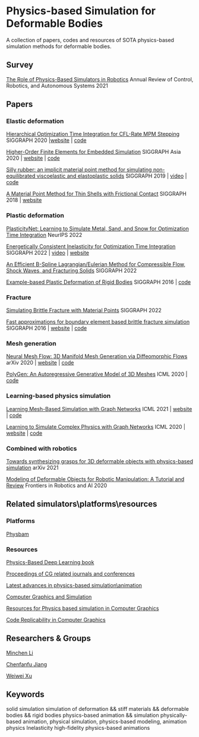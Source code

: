 # Physics-based Simulation for Deformable Bodies
A collection of papers, codes and resources of SOTA physics-based simulation methods for deformable bodies.

## Survey
[The Role of Physics-Based Simulators in Robotics](https://www.annualreviews.org/doi/full/10.1146/annurev-control-072220-093055) Annual Review of Control, Robotics, and Autonomous Systems 2021
## Papers

### Elastic deformation
[Hierarchical Optimization Time Integration for CFL-Rate MPM Stepping](https://dl.acm.org/doi/10.1145/3386760) SIGGRAPH 2020 |[website](http://cg.cis.upenn.edu/publications.html) | [code](https://github.com/penn-graphics-research/HOT) 

[Higher-Order Finite Elements for Embedded Simulation](https://dl.acm.org/doi/10.1145/3414685.3417853) SIGGRAPH Asia 2020 | [website](https://animation.rwth-aachen.de/publication/0572/) | [code](https://github.com/InteractiveComputerGraphics/higher_order_embedded_fem)

[Silly rubber: an implicit material point method for simulating non-equilibrated viscoelastic and elastoplastic solids](chrome-extension://ikhdkkncnoglghljlkmcimlnlhkeamad/pdf-viewer/web/viewer.html?file=http%3A%2F%2Fsquarefk.com%2Fstatic%2Ffiles%2Ffang2019visco.pdf#=&zoom=200) SIGGRAPH 2019 | [video](https://www.youtube.com/watch?v=7WKW3kM56cE) | [code](https://github.com/penn-graphics-research/ziran2019)

[A Material Point Method for Thin Shells with Frictional Contact](https://dl.acm.org/doi/10.1145/3197517.3201346) SIGGRAPH 2018 | [website](https://replicability.graphics/papers/10.1145-3197517.3201346/index.html)

### Plastic deformation
[PlasticityNet: Learning to Simulate Metal, Sand, and Snow for Optimization Time Integration](https://xuan-li.github.io/) NeurIPS 2022 

[Energetically Consistent Inelasticity for Optimization Time Integration](https://dl.acm.org/doi/10.1145/3528223.3530072) SIGGRAPH 2022 | [video](https://www.youtube.com/watch?v=YvvoSu8NK3A) | [website](https://xuan-li.github.io/)

[An Efficient B-Spline Lagrangian/Eulerian Method for Compressible Flow, Shock Waves, and Fracturing Solids](https://dl.acm.org/doi/10.1145/3519595) SIGGRAPH 2022

[Example-based Plastic Deformation of Rigid Bodies](https://dl.acm.org/doi/10.1145/2897824.2925979) SIGGRAPH 2016 | [code](https://github.com/RIP4KOBE/exampleBasedPlastic)

### Fracture
[Simulating Brittle Fracture with Material Points](chrome-extension://ikhdkkncnoglghljlkmcimlnlhkeamad/pdf-viewer/web/viewer.html?file=https%3A%2F%2Fdl.acm.org%2Fdoi%2Fpdf%2F10.1145%2F3522573#=&zoom=200) SIGGRAPH 2022

[Fast approximations for boundary element based brittle fracture simulation](chrome-extension://ikhdkkncnoglghljlkmcimlnlhkeamad/pdf-viewer/web/viewer.html?file=https%3A%2F%2Fpub.ist.ac.at%2Fgroup_wojtan%2Fprojects%2F2016_Hahn_FastFracture%2Fdownload%2F2016_Hahn_FastFracture.pdf#=&zoom=200) SIGGRAPH 2016 | [website](https://pub.ist.ac.at/group_wojtan/projects/2016_Hahn_FastFracture/) | [code](https://github.com/david-hahn/FractureRB)

### Mesh generation
[Neural Mesh Flow: 3D Manifold Mesh Generation via Diffeomorphic Flows](https://arxiv.org/abs/2007.10973) arXiv 2020 | [website](https://kunalmgupta.github.io/projects/NeuralMeshflow.html) | [code](https://github.com/KunalMGupta/NeuralMeshFlow)

[PolyGen: An Autoregressive Generative Model of 3D Meshes](https://arxiv.org/abs/2002.10880) ICML 2020 | [code](https://github.com/deepmind/deepmind-research/tree/master/polygen)

### Learning-based physics simulation
[Learning Mesh-Based Simulation with Graph Networks](https://arxiv.org/abs/2010.03409) ICML 2021 | [website](https://sites.google.com/view/meshgraphnets) | [code](https://github.com/deepmind/deepmind-research/tree/master/meshgraphnets)


[Learning to Simulate Complex Physics with Graph Networks](https://arxiv.org/abs/2002.09405) ICML 2020 | [website](https://sites.google.com/view/learning-to-simulate) | [code](https://github.com/deepmind/deepmind-research/tree/master/learning_to_simulate)

### Combined with robotics
[Towards synthesizing grasps for 3D deformable objects with physics-based simulation](https://arxiv.org/abs/2107.08898) arXiv 2021

[Modeling of Deformable Objects for Robotic Manipulation: A Tutorial and Review](https://www.frontiersin.org/articles/10.3389/frobt.2020.00082/full) Frontiers in Robotics and AI 2020


## Related simulators\platforms\resources

### Platforms

[Physbam](http://physbam.stanford.edu/)


### Resources

[Physics-Based Deep Learning book](https://www.physicsbaseddeeplearning.org/overview.html)

[Proceedings of CG related journals and conferences](http://kesen.realtimerendering.com/)

[Latest advances in physics-based simulation\animation](http://www.physicsbasedanimation.com/)

[Computer Graphics and Simulation](https://iphys.wordpress.com/)

[Resources for Physics based simulation in Computer Graphics](https://github.com/Housz/GraphicsSimulation)

[Code Replicability in Computer Graphics](https://replicability.graphics/)

## Researchers & Groups
[Minchen Li](https://www.math.ucla.edu/~minchen/)

[Chenfanfu Jiang](https://www.math.ucla.edu/~cffjiang/)

[Weiwei Xu](http://www.cad.zju.edu.cn/home/weiweixu/weiweixu_en.htm)

## Keywords
solid simulation
simulation of deformation && stiff materials && deformable bodies && rigid bodies
physics-based animation && simulation
physically-based animation, physical simulation, physics-based modeling, animation physics
Inelasticity
high-fidelity physics-based animations
